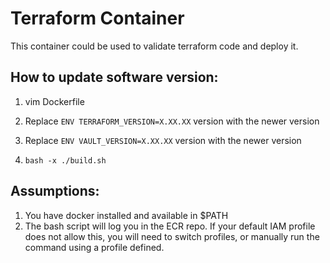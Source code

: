 # Terraform Container

This container could be used to validate terraform code and deploy it.

## How to update software version:
1. vim Dockerfile
2. Replace `ENV TERRAFORM_VERSION=X.XX.XX` version with the newer version
3. Replace `ENV VAULT_VERSION=X.XX.XX` version with the newer version

4. ```bash -x ./build.sh```

## Assumptions:
1. You have docker installed and available in $PATH
2. The bash script will log you in the ECR repo. If your default IAM profile does not allow this, you will need to switch profiles, or manually run the command using a profile defined.

